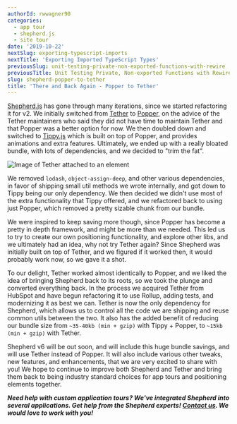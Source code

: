 ```yaml
---
authorId: rwwagner90
categories: 
  - app tour
  - shepherd.js
  - site tour
date: '2019-10-22'
nextSlug: exporting-typescript-imports
nextTitle: 'Exporting Imported TypeScript Types'
previousSlug: unit-testing-private-non-exported-functions-with-rewire
previousTitle: Unit Testing Private, Non-exported Functions with Rewire
slug: shepherd-popper-to-tether
title: 'There and Back Again - Popper to Tether'
---
```


[Shepherd.js](https://shepherdjs.dev/) has gone through many iterations, 
since we started refactoring it for v2. We initially switched from 
[Tether](https://github.com/shipshapecode/tether) to [Popper](https://popper.js.org/), on the 
advice of the Tether maintainers who said they did not have time to maintain Tether
and that Popper was a better option for now. We then doubled down and switched
to [Tippy.js](https://atomiks.github.io/tippyjs/) which is built on top of Popper, and 
provides animations and extra features. Ultimately, we ended up with a really bloated bundle, 
with lots of dependencies, and we decided to "trim the fat".

![Image of Tether attached to an element](/img/blog/tether.png)

We removed `lodash`, `object-assign-deep`, and other various dependencies, in favor
of shipping small util methods we wrote internally, and got down to Tippy being
our only dependency. We then decided we didn't use most of the extra functionality that
Tippy offered, and we refactored back to using just Popper, which removed a pretty
sizable chunk from our bundle.

We were inspired to keep saving more though, since Popper has become a pretty in depth
framework, and might be more than we needed. This led us to try to create our
own positioning functionality, and explore other libs, and we ultimately had an
idea, why not try Tether again? Since Shepherd was initially
built on top of Tether, and we figured if it worked then, it would probably work
now, so we gave it a shot.

To our delight, Tether worked almost identically to Popper, and we liked the idea
of bringing Shepherd back to its roots, so we took the plunge and converted everything
back. In the process we acquired Tether from HubSpot and have begun refactoring it
to use Rollup, adding tests, and modernizing it as best we can. Tether is now the only
dependency for Shepherd, which allows us to control all the code we are shipping and
reuse common utils between the two. It also has the added benefit of reducing our bundle
size from `~35-40kb (min + gzip)` with Tippy + Popper, to `~15kb (min + gzip)` with Tether.

Shepherd v6 will be out soon, and will include this huge bundle savings, and will use 
Tether instead of Popper. It will also include various other tweaks, new features, and
enhancements, that we are very excited to share with you! We hope to continue to improve
both Shepherd and Tether and bring them back to being industry standard choices for app
tours and positioning elements together.

***Need help with custom application tours? We've integrated Shepherd into several applications. 
Get help from the Shepherd experts! [Contact us](https://shipshape.io/contact/). 
We would love to work with you!***


